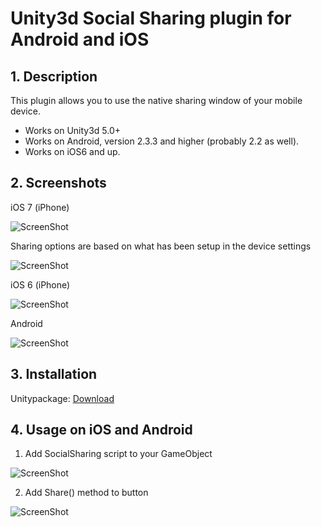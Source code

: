 # Unity3d Social Sharing plugin for Android and iOS

## 1. Description
This plugin allows you to use the native sharing window of your mobile device.

* Works on Unity3d 5.0+
* Works on Android, version 2.3.3 and higher (probably 2.2 as well).
* Works on iOS6 and up.

## 2. Screenshots

iOS 7 (iPhone)

![ScreenShot](https://raw.githubusercontent.com/shlapkoff/unity3d-social-sharing/master/screenshots/screenshot-ios7-share.png)

Sharing options are based on what has been setup in the device settings

![ScreenShot](https://raw.githubusercontent.com/shlapkoff/unity3d-social-sharing/master/screenshots/screenshots-ios7-shareconfig.png)

iOS 6 (iPhone)

![ScreenShot](https://raw.githubusercontent.com/shlapkoff/unity3d-social-sharing/master/screenshots/screenshot-ios6-share.png)

Android

![ScreenShot](https://raw.githubusercontent.com/shlapkoff/unity3d-social-sharing/master/screenshots/screenshot-android-share.png)

## 3. Installation
Unitypackage: [Download](https://github.com/shlapkoff/unity3d-social-sharing/releases/download/v.1.0.0/social-sharing.unitypackage)

## 4. Usage on iOS and Android
1) Add SocialSharing script to your GameObject

![ScreenShot](https://raw.githubusercontent.com/shlapkoff/unity3d-social-sharing/master/screenshots/screenshot-unity-install.png)

2) Add Share() method to button

![ScreenShot](https://raw.githubusercontent.com/shlapkoff/unity3d-social-sharing/master/screenshots/screenshot-unity-install-2.png)



